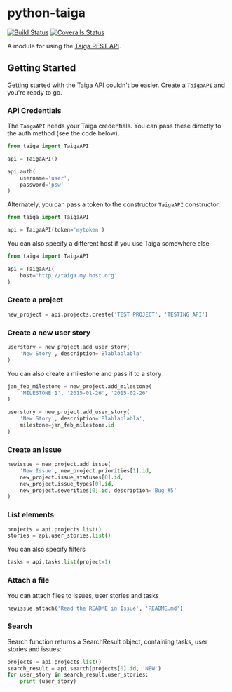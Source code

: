 python-taiga
==============
[![Build Status][travis-image]][travis-url] [![Coveralls Status][coveralls-image]][coveralls-url]

A module for using the [Taiga REST API](http://taigaio.github.io/taiga-doc/dist/api.html "Taiga REST API documentation").

## Getting Started

Getting started with the Taiga API couldn't be easier. Create a
`TaigaAPI` and you're ready to go.

### API Credentials

The `TaigaAPI` needs your Taiga credentials. You can pass these
directly to the auth method (see the code below).

```python
from taiga import TaigaAPI

api = TaigaAPI()

api.auth(
    username='user',
    password='psw'
)
```

Alternately, you can pass a token to the constructor `TaigaAPI` constructor.

```python
from taiga import TaigaAPI

api = TaigaAPI(token='mytoken')
```

You can also specify a different host if you use Taiga somewhere else

```python
from taiga import TaigaAPI

api = TaigaAPI(
    host='http://taiga.my.host.org'
)
```

### Create a project

```python
new_project = api.projects.create('TEST PROJECT', 'TESTING API')
```

### Create a new user story

```python
userstory = new_project.add_user_story(
    'New Story', description='Blablablabla'
)
```

You can also create a milestone and pass it to a story

```python
jan_feb_milestone = new_project.add_milestone(
    'MILESTONE 1', '2015-01-26', '2015-02-26'
)

userstory = new_project.add_user_story(
    'New Story', description='Blablablabla',
    milestone=jan_feb_milestone.id
)
```

### Create an issue

```python
newissue = new_project.add_issue(
    'New Issue', new_project.priorities[1].id,
    new_project.issue_statuses[0].id,
    new_project.issue_types[0].id,
    new_project.severities[0].id, description='Bug #5'
)
```

### List elements

```python
projects = api.projects.list()
stories = api.user_stories.list()
```

You can also specify filters

```python
tasks = api.tasks.list(project=1)
```

### Attach a file

You can attach files to issues, user stories and tasks

```python
newissue.attach('Read the README in Issue', 'README.md')
```

### Search

Search function returns a SearchResult object, containing tasks,
user stories and issues:

```python
projects = api.projects.list()
search_result = api.search(projects[0].id, 'NEW')
for user_story in search_result.user_stories:
    print (user_story)
```

[travis-url]: https://travis-ci.org/nephila/python-taiga
[travis-image]: http://img.shields.io/travis/nephila/python-taiga.svg

[coveralls-url]: https://coveralls.io/r/nephila/python-taiga
[coveralls-image]: http://img.shields.io/coveralls/nephila/python-taiga/master.svg